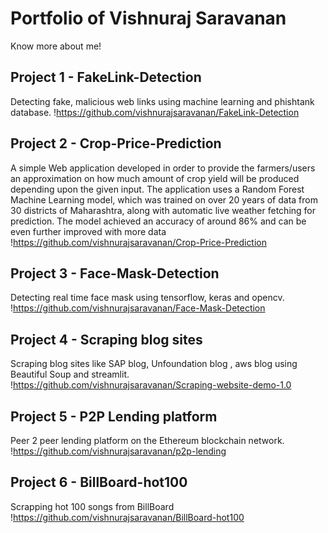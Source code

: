 # Portfolio of Vishnuraj Saravanan 
Know more about me!

## Project 1 - FakeLink-Detection
Detecting fake, malicious web links using machine learning and phishtank database.
!https://github.com/vishnurajsaravanan/FakeLink-Detection

## Project 2 - Crop-Price-Prediction
A simple Web application developed in order to provide the farmers/users an approximation on how much amount of crop yield will be produced depending upon the given input. The application uses a Random Forest Machine Learning model, which was trained on over 20 years of data from 30 districts of Maharashtra, along with automatic live weather fetching for prediction. The model achieved an accuracy of around 86% and can be even further improved with more data 
!https://github.com/vishnurajsaravanan/Crop-Price-Prediction

## Project 3 - Face-Mask-Detection
Detecting real time face mask using tensorflow, keras and opencv.
!https://github.com/vishnurajsaravanan/Face-Mask-Detection

## Project 4 - Scraping blog sites
Scraping blog sites like SAP blog, Unfoundation blog , aws blog using Beautiful Soup and streamlit.
!https://github.com/vishnurajsaravanan/Scraping-website-demo-1.0

## Project 5 - P2P Lending platform
Peer 2 peer lending platform on the Ethereum blockchain network.
!https://github.com/vishnurajsaravanan/p2p-lending

## Project 6 - BillBoard-hot100
Scrapping hot 100 songs from BillBoard
!https://github.com/vishnurajsaravanan/BillBoard-hot100

